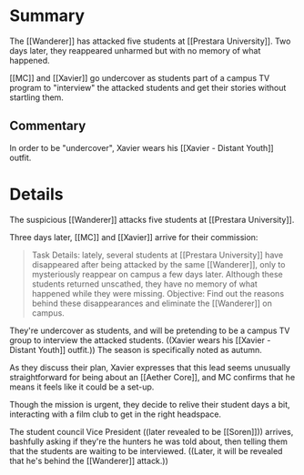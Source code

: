 # Summary
The [[Wanderer]] has attacked five students at [[Prestara University]]. Two days later, they reappeared unharmed but with no memory of what happened.

[[MC]] and [[Xavier]] go undercover as students part of a campus TV program to "interview" the attacked students and get their stories without startling them.

## Commentary
In order to be "undercover", Xavier wears his [[Xavier - Distant Youth]] outfit.

# Details
The suspicious [[Wanderer]] attacks five students at [[Prestara University]].

Three days later, [[MC]] and [[Xavier]] arrive for their commission:
> Task Details: lately, several students at [[Prestara University]] have disappeared after being attacked by the same [[Wanderer]], only to mysteriously reappear on campus a few days later. Although these students returned unscathed, they have no memory of what happened while they were missing.
> Objective: Find out the reasons behind these disappearances and eliminate the [[Wanderer]] on campus.

They're undercover as students, and will be pretending to be a campus TV group to interview the attacked students. ((Xavier wears his [[Xavier - Distant Youth]] outfit.)) The season is specifically noted as autumn.

As they discuss their plan, Xavier expresses that this lead seems unusually straightforward for being about an [[Aether Core]], and MC confirms that he means it feels like it could be a set-up.

Though the mission is urgent, they decide to relive their student days a bit, interacting with a film club to get in the right headspace.

The student council Vice President ((later revealed to be [[Soren]])) arrives, bashfully asking if they're the hunters he was told about, then telling them that the students are waiting to be interviewed. ((Later, it will be revealed that he's behind the [[Wanderer]] attack.))